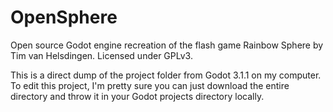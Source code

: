 # OpenSphere
Open source Godot engine recreation of the flash game Rainbow Sphere by Tim van Helsdingen.  Licensed under GPLv3.

This is a direct dump of the project folder from Godot 3.1.1 on my computer.  To edit this project, I'm pretty sure you can just download the entire directory and throw it in your Godot projects directory locally.
